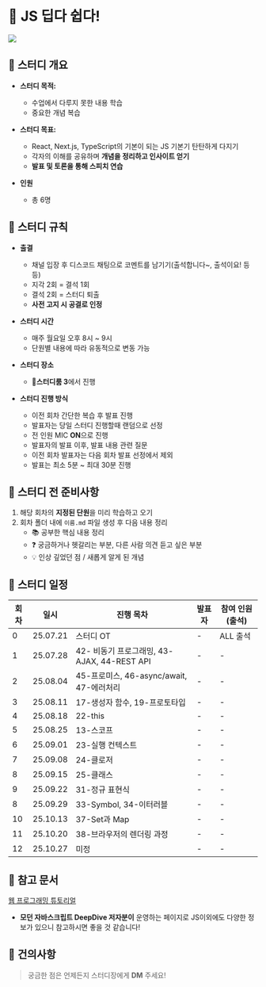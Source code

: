 # 📘 JS 딥다 쉽다!

![](https://velog.velcdn.com/images/wjinss/post/431347e0-8b78-4249-8292-aa90ea18744d/image.png)


## 📌 스터디 개요

- **스터디 목적:**

  - 수업에서 다루지 못한 내용 학습
  - 중요한 개념 복습

- **스터디 목표:**

  - React, Next.js, TypeScript의 기본이 되는 JS 기본기 탄탄하게 다지기
  - 각자의 이해를 공유하며 **개념을 정리하고 인사이트 얻기**
  - **발표 및 토론을 통해 스피치 연습**

- **인원**

  - 총 6명


## 📌 스터디 규칙

- **출결**

  - 채널 입장 후 디스코드 채팅으로 코멘트를 남기기(출석합니다~, 출석이요! 등등)
  - 지각 2회 = 결석 1회
  - 결석 2회 = 스터디 퇴출
  - **사전 고지 시 공결로 인정**

- **스터디 시간**

  - 매주 월요일 오후 8시 ~ 9시
  - 단원별 내용에 따라 유동적으로 변동 가능

- **스터디 장소**

  - **🎪스터디룸 3**에서 진행

- **스터디 진행 방식**
  - 이전 회차 간단한 복습 후 발표 진행
  - 발표자는 당일 스터디 진행할때 랜덤으로 선정
  - 전 인원 MIC **ON**으로 진행
  - 발표자의 발표 이후, 발표 내용 관련 질문
  - 이전 회차 발표자는 다음 회차 발표 선정에서 제외
  - 발표는 최소 5분 ~ 최대 30분 진행


## 📌 스터디 전 준비사항

1. 해당 회차의 **지정된 단원**을 미리 학습하고 오기
2. 회차 폴더 내에 `이름.md` 파일 생성 후 다음 내용 정리
   - 📚 공부한 핵심 내용 정리
   - ❓ 궁금하거나 헷갈리는 부분, 다른 사람 의견 듣고 싶은 부분
   - 💡 인상 깊었던 점 / 새롭게 알게 된 개념


## 📌 스터디 일정

| 회차 | 일시     | 진행 목차                                   | 발표자 | 참여 인원(출석) |
| ---- | -------- | ------------------------------------------- | ------ | --------------- |
| 0    | 25.07.21 | 스터디 OT                                   | -      | ALL 출석 |
| 1    | 25.07.28 | 42- 비동기 프로그래밍, 43-AJAX, 44-REST API | -      | -               |
| 2    | 25.08.04 | 45-프로미스, 46-async/await, 47-에러처리    | -      | -               |
| 3    | 25.08.11 | 17-생성자 함수, 19-프로토타입               | -      | -               |
| 4    | 25.08.18 | 22-this                                     | -      | -               |
| 5    | 25.08.25 | 13-스코프                                   | -      | -               |
| 6    | 25.09.01 | 23-실행 컨텍스트                            | -      | -               |
| 7    | 25.09.08 | 24-클로저                                   | -      | -               |
| 8    | 25.09.15 | 25-클래스                                   | -      | -               |
| 9    | 25.09.22 | 31-정규 표현식                              | -      | -               |
| 8    | 25.09.29 | 33-Symbol, 34-이터러블                      | -      | -               |
| 10   | 25.10.13 | 37-Set과 Map                                | -      | -               |
| 11   | 25.10.20 | 38-브라우저의 렌더링 과정                   | -      | -               |
| 12   | 25.10.27 | 미정                                        | -      | -               |


## 📌 참고 문서

[웹 프로그래밍 튜토리얼](https://poiemaweb.com/)

- **모던 자바스크립트 DeepDive 저자분이** 운영하는 페이지로 JS이외에도 다양한 정보가 있으니 참고하시면 좋을 것 같습니다!


## 📌 건의사항

> 궁금한 점은 언제든지 스터디장에게 **DM** 주세요!
